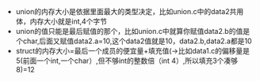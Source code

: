 - union的内存大小是依据里面最大的类型决定，比如union.c中的data2共用体，内存大小就是int,4个字节
- union的值只能是最后赋值的那个，比如union.c中就算你赋值data2.b的值是个char,后面又赋值data2.a=10,这个data2值就是10，data2.b,data2.a都是10
- struct的内存大小=最后一个成员的便宜量+填充值(->比如data1.c的偏移量是5(前面一个int,一个char）,但不够int的整数倍（int 4）,所以填充3个凑够8)=12
